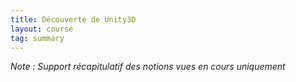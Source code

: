 ```yaml
---
title: Découverte de Unity3D
layout: course
tag: summary
---
```


*Note : Support récapitulatif des notions vues en cours uniquement*
